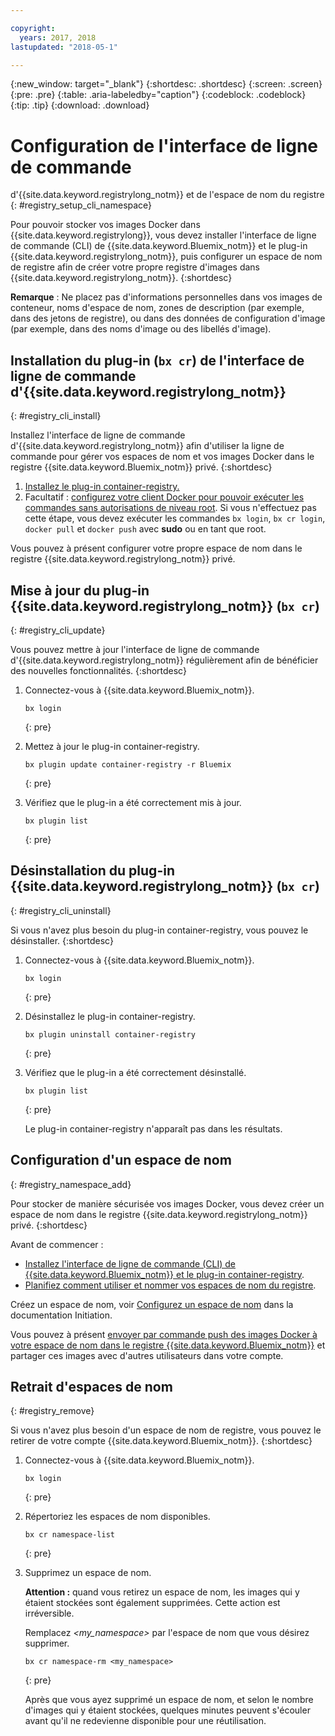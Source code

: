 ```yaml
---

copyright:
  years: 2017, 2018
lastupdated: "2018-05-1"

---
```


{:new_window: target="_blank"}
{:shortdesc: .shortdesc}
{:screen: .screen}
{:pre: .pre}
{:table: .aria-labeledby="caption"}
{:codeblock: .codeblock}
{:tip: .tip}
{:download: .download}


# Configuration de l'interface de ligne de commande
d'{{site.data.keyword.registrylong_notm}} et de
l'espace de nom du registre
{: #registry_setup_cli_namespace}

Pour pouvoir stocker vos images Docker dans {{site.data.keyword.registrylong}}, vous devez installer l'interface de ligne de commande (CLI) de {{site.data.keyword.Bluemix_notm}} et le plug-in {{site.data.keyword.registrylong_notm}}, puis configurer un espace de nom de registre afin de créer votre propre registre d'images dans {{site.data.keyword.registrylong_notm}}.
{:shortdesc}


**Remarque** : Ne placez pas d'informations personnelles dans vos images de conteneur, noms d'espace de nom, zones de description (par exemple, dans des jetons de registre), ou dans des données de configuration d'image (par exemple, dans des noms d'image ou des libellés d'image).


## Installation du plug-in (`bx cr`) de l'interface de ligne de commande d'{{site.data.keyword.registrylong_notm}}
{: #registry_cli_install}

Installez l'interface de ligne de commande d'{{site.data.keyword.registrylong_notm}} afin d'utiliser la ligne de commande pour gérer vos espaces de nom et vos images Docker dans le registre {{site.data.keyword.Bluemix_notm}} privé.
{:shortdesc}

1.  [Installez le plug-in container-registry.](index.html#registry_cli_install)
2.  Facultatif : [configurez votre client Docker pour pouvoir exécuter les commandes sans autorisations de niveau root](https://docs.docker.com/engine/installation/linux/linux-postinstall). Si vous n'effectuez pas cette étape, vous devez exécuter les commandes `bx login`, `bx cr login`, `docker pull` et `docker push` avec **sudo** ou en tant que root.

Vous pouvez à présent configurer votre propre espace de nom dans le registre {{site.data.keyword.registrylong_notm}} privé.

## Mise à jour du plug-in {{site.data.keyword.registrylong_notm}} (`bx cr`)
{: #registry_cli_update}

Vous pouvez mettre à jour l'interface de ligne de commande
d'{{site.data.keyword.registrylong_notm}}
régulièrement afin de bénéficier des nouvelles fonctionnalités.
{:shortdesc}

1.  Connectez-vous à {{site.data.keyword.Bluemix_notm}}.

    ```
    bx login
    ```
    {: pre}

2.  Mettez à jour le plug-in container-registry.

    ```
    bx plugin update container-registry -r Bluemix
    ```
    {: pre}

3.  Vérifiez que le plug-in a été correctement mis à jour.

    ```
    bx plugin list
    ```
     {: pre}


## Désinstallation du plug-in {{site.data.keyword.registrylong_notm}} (`bx cr`)
{: #registry_cli_uninstall}

Si vous n'avez plus besoin du plug-in container-registry, vous pouvez
le désinstaller.
{:shortdesc}

1.  Connectez-vous à {{site.data.keyword.Bluemix_notm}}.

    ```
    bx login
    ```
    {: pre}

2.  Désinstallez le plug-in container-registry.

    ```
    bx plugin uninstall container-registry
    ```
    {: pre}

3.  Vérifiez que le plug-in a été correctement désinstallé.

    ```
    bx plugin list
    ```
    {: pre}

    Le plug-in container-registry n'apparaît pas dans les
résultats.


## Configuration d'un espace de nom
{: #registry_namespace_add}

Pour stocker de manière sécurisée vos images Docker, vous devez créer un
espace de nom dans le registre
{{site.data.keyword.registrylong_notm}} privé.
{:shortdesc}

Avant de commencer :

-   [Installez l'interface de ligne de commande (CLI) de {{site.data.keyword.Bluemix_notm}} et le plug-in container-registry](#registry_cli_install).
-   [Planifiez comment utiliser et nommer vos espaces de nom du registre](registry_overview.html#registry_namespaces).

Créez un espace de nom, voir [Configurez un espace de nom](index.html#registry_namespace_add) dans la documentation Initiation.

Vous pouvez à présent [ envoyer par commande push des images Docker à votre espace de nom dans le registre {{site.data.keyword.Bluemix_notm}}](registry_images_.html#registry_images_pushing) et partager ces images avec d'autres utilisateurs dans votre compte.

## Retrait d'espaces de nom
{: #registry_remove}

Si vous n'avez plus besoin d'un espace de nom de registre, vous pouvez le retirer de votre compte {{site.data.keyword.Bluemix_notm}}.
{:shortdesc}

1.  Connectez-vous à {{site.data.keyword.Bluemix_notm}}.

    ```
    bx login
    ```
    {: pre}

2.  Répertoriez les espaces de nom disponibles.

    ```
    bx cr namespace-list
    ```
    {: pre}

3.  Supprimez un espace de nom.

    **Attention :** quand vous retirez un espace de nom, les images qui y étaient stockées sont également supprimées. Cette action est irréversible.

    Remplacez _&lt;my_namespace&gt;_ par l'espace de nom que vous désirez supprimer.

    ```
    bx cr namespace-rm <my_namespace>
    ```
    {: pre}

    Après que vous ayez supprimé un espace de nom, et selon le nombre d'images qui y étaient stockées, quelques minutes peuvent s'écouler avant qu'il ne redevienne disponible pour une réutilisation.
